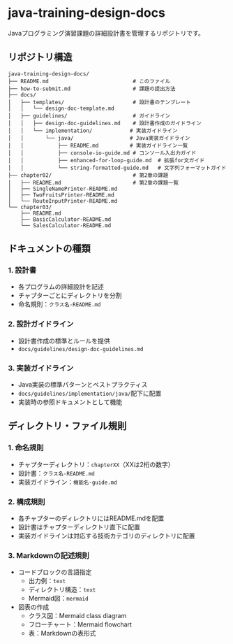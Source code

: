 # java-training-design-docs

Javaプログラミング演習課題の詳細設計書を管理するリポジトリです。

## リポジトリ構造

```text
java-training-design-docs/
├── README.md                           # このファイル
├── how-to-submit.md                    # 課題の提出方法
├── docs/
│   ├── templates/                      # 設計書のテンプレート
│   │   └── design-doc-template.md
│   ├── guidelines/                     # ガイドライン
│   │   ├── design-doc-guidelines.md    # 設計書作成のガイドライン
│   │   └── implementation/            # 実装ガイドライン
│   │       └── java/                  # Java実装ガイドライン
│   │           ├── README.md          # 実装ガイドライン一覧
│   │           ├── console-io-guide.md # コンソール入出力ガイド
│   │           ├── enhanced-for-loop-guide.md  # 拡張for文ガイド
│   │           └── string-formatted-guide.md   # 文字列フォーマットガイド
├── chapter02/                          # 第2章の課題
│   ├── README.md                       # 第2章の課題一覧
│   ├── SingleNamePrinter-README.md    
│   ├── TwoFruitsPrinter-README.md
│   └── RouteInputPrinter-README.md
└── chapter03/
    ├── README.md
    ├── BasicCalculator-README.md
    └── SalesCalculator-README.md
```

## ドキュメントの種類

### 1. 設計書

- 各プログラムの詳細設計を記述
- チャプターごとにディレクトリを分割
- 命名規則：`クラス名-README.md`

### 2. 設計ガイドライン

- 設計書作成の標準とルールを提供
- `docs/guidelines/design-doc-guidelines.md`

### 3. 実装ガイドライン

- Java実装の標準パターンとベストプラクティス
- `docs/guidelines/implementation/java/`配下に配置
- 実装時の参照ドキュメントとして機能

## ディレクトリ・ファイル規則

### 1. 命名規則

- チャプターディレクトリ：`chapterXX`（XXは2桁の数字）
- 設計書：`クラス名-README.md`
- 実装ガイドライン：`機能名-guide.md`

### 2. 構成規則

- 各チャプターのディレクトリにはREADME.mdを配置
- 設計書はチャプターディレクトリ直下に配置
- 実装ガイドラインは対応する技術カテゴリのディレクトリに配置

### 3. Markdownの記述規則

- コードブロックの言語指定
  - 出力例：`text`
  - ディレクトリ構造：`text`
  - Mermaid図：`mermaid`
- 図表の作成
  - クラス図：Mermaid class diagram
  - フローチャート：Mermaid flowchart
  - 表：Markdownの表形式
